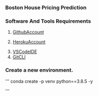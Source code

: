 ### Boston House Pricing Prediction

### Software And Tools Requirements

1) [GithubAccount](https://github.com)
2. [HerokuAccount](https://heroku.com)
3) [VSCodeIDE](https://code.visualstudio.com/)
4) [GitCLI](https://git-scm.com/book/en/v2/Getting-Started-The-Command-Line)


### Create a new environment.

'''
conda create -p venv python==3.8.5 -y

'''